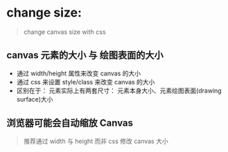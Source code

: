 # change size:
> change canvas size with css

## canvas 元素的大小 与 绘图表面的大小
- 通过 width/height 属性来改变 canvas 的大小
- 通过 css 来设置 style/class 来改变 canvas 的大小
- 区别在于： 元素实际上有两套尺寸： 元素本身大小、元素绘图表面(drawing surface)大小


## 浏览器可能会自动缩放 Canvas
> 推荐通过 width 与 height 而非 css 修改 canvas 大小
